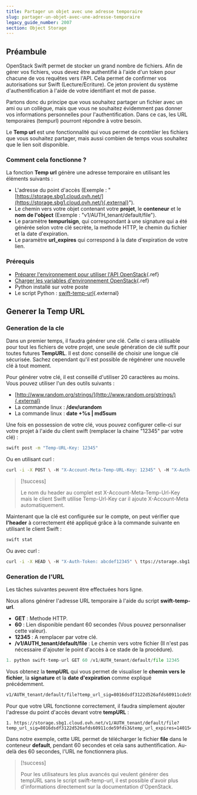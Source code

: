 ```yaml
---
title: Partager un objet avec une adresse temporaire
slug: partager-un-objet-avec-une-adresse-temporaire
legacy_guide_number: 2007
section: Object Storage
---
```



## Préambule
OpenStack Swift permet de stocker un grand nombre de fichiers. Afin de gérer vos fichiers, vous devez être authentifié à l'aide d'un token pour chacune de vos requêtes vers l'API. Cela permet de confirmer vos autorisations sur Swift (Lecture/Ecriture). Ce jeton provient du système d'authentification à l'aide de votre identifiant et mot de passe.

Partons donc du principe que vous souhaitez partager un fichier avec un ami ou un collègue, mais que vous ne souhaitez évidemment pas donner vos informations personnelles pour l'authentification. Dans ce cas, les URL temporaires (tempurl) pourront répondre à votre besoin.

Le **Temp url** est une fonctionnalité qui vous permet de contrôler les fichiers que vous souhaitez partager, mais aussi combien de temps vous souhaitez que le lien soit disponible.


### Comment cela fonctionne ?
La fonction **Temp url** génère une adresse temporaire en utilisant les éléments suivants :

- L'adresse du point d'accès (Exemple : "[https://storage.sbg1.cloud.ovh.net/](https://storage.sbg1.cloud.ovh.net/){.external}").
- Le chemin vers votre objet contenant votre **projet**, le **conteneur** et le **nom de l'object** (Exemple : "v1/AUTH_tenant/default/file").
- Le paramètre **tempurlsign**, qui correspondant à une signature qui a été générée selon votre clé secrète, la methode HTTP, le chemin du fichier et la date d'expiration.
- Le paramètre **url_expires** qui correspond à la date d'expiration de votre lien.


### Prérequis
- [Préparer l'environnement pour utiliser l'API OpenStack]({legacy}1851){.ref}
- [Charger les variables d'environnement OpenStack]({legacy}1852){.ref}
- Python installé sur votre poste
- Le script Python : [swift-temp-url](https://raw.githubusercontent.com/openstack/swift/master/bin/swift-temp-url){.external}


## Generer la Temp URL

### Generation de la cle
Dans un premier temps, il faudra générer une clé. Celle ci sera utilisable pour tout les fichiers de votre projet, une seule génération de clé suffit pour toutes futures **TempURL**. Il est donc conseillé de choisir une longue clé sécurisée. Sachez cependant qu'il est possible de régénérer une nouvelle clé à tout moment.

Pour générer votre clé, il est conseillé d'utiliser 20 caractères au moins. Vous pouvez utiliser l'un des outils suivants :

- [http://www.random.org/strings/](http://www.random.org/strings/){.external}
- La commande linux : **/dev/urandom**
- La commande linux : **date +%s | md5sum**

Une fois en possession de votre clé, vous pouvez configurer celle-ci sur votre projet à l'aide du client swift (remplacer la chaine "12345" par votre clé) :


```bash
swift post -m "Temp-URL-Key: 12345"
```

Ou en utilisant curl :


```bash
curl -i -X POST \ -H "X-Account-Meta-Temp-URL-Key: 12345" \ -H "X-Auth-Token: abcdef12345" \ https://storage.sbg1.cloud.ovh.net/v1/AUTH_ProjectID
```



> [!success]
>
> Le nom du header au complet est  X-Account-Meta-Temp-Url-Key  mais le client Swift utilise  Temp-Url-Key  car il ajoute  X-Account-Meta automatiquement.
> 

Maintenant que la clé est configurée sur le compte, on peut vérifier que **l'header** à correctement été appliqué grâce à la commande suivante en utilisant le client Swift :


```bash
swift stat
```

Ou avec curl :


```bash
curl -i -X HEAD \ -H "X-Auth-Token: abcdef12345" \ ttps://storage.sbg1.cloud.ovh.net/v1/AUTH_ProjectID
```


### Generation de l'URL
Les tâches suivantes peuvent être effectuées hors ligne.

Nous allons générer l'adresse URL temporaire à l'aide du script  **swift-temp-url**.

- **GET** : Methode HTTP.
- **60** : Lien disponible pendant 60 secondes (Vous pouvez personnaliser cette valeur).
- **12345** : A remplacer par votre clé.
- **/v1/AUTH_tenant/default/file** : Le chemin vers votre fichier (Il n'est pas nécessaire d'ajouter le point d'accès à ce stade de la procédure).


```python
1. python swift-temp-url GET 60 /v1/AUTH_tenant/default/file 12345
```

Vous obtenez la **tempURL** qui vous permet de visualiser le **chemin vers le fichier**, la **signature** et la **date d'expiration** comme expliqué précédemment.


```bash
v1/AUTH_tenant/default/file?temp_url_sig=8016dsdf3122d526afds60911cde59fds3&temp_url_expires=1401548543
```

Pour que votre URL fonctionne correctement, il faudra simplement ajouter l'adresse du point d'accès devant votre **tempURL** :


```None
1. https://storage.sbg1.cloud.ovh.net/v1/AUTH_tenant/default/file?temp_url_sig=8016dsdf3122d526afds60911cde59fds3&temp_url_expires=1401548543
```

Dans notre exemple, cette URL permet de télécharger le fichier **file** dans le conteneur **default**, pendant 60 secondes et cela sans authentification. Au-delà des 60 secondes, l'URL ne fonctionnera plus.



> [!success]
>
> Pour les utilisateurs les plus avancés qui veulent générer des tempURL sans le script swift-temp-url,
> il est possible d'avoir plus d'informations directement sur la documentation d'OpenStack.
> 